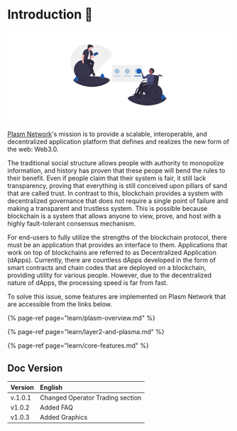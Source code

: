 # Introduction 🐾

![](.gitbook/assets/sukurnshotto-2020-06-29-173257png.png)

[Plasm Network](https://www.plasmnet.io/)'s mission is to provide a scalable, interoperable, and decentralized application platform that defines and realizes the new form of the web: Web3.0.

The traditional social structure allows people with authority to monopolize information, and history has proven that these peope will bend the rules to their benefit. Even if people claim that their system is fair, it still lack transparency, proving that everything is still conceived upon pillars of sand that are called trust. In contrast to this, blockchain provides a system with decentralized governance that does not require a single point of failure and making a transparent and trustless system. This is possible because blockchain is a system that allows anyone to view, prove, and host with a highly fault-tolerant consensus mechanism.

For end-users to fully utilize the strengths of the blockchain protocol, there must be an application that provides an interface to them. Applications that work on top of blockchains are referred to as Decentralized Application \(dApps\). Currently, there are countless dApps developed in the form of smart contracts and chain codes that are deployed on a blockchain, providing utility for various people. However, due to the decentralized nature of dApps, the processing speed is far from fast.

To solve this issue, some features are implemented on Plasm Network that are accessible from the links below.

{% page-ref page="learn/plasm-overview.md" %}

{% page-ref page="learn/layer2-and-plasma.md" %}

{% page-ref page="learn/core-features.md" %}

## Doc Version

| Version | English |
| :--- | :--- |
| v.1.0.1 | Changed Operator Trading  section |
| v1.0.2 | Added FAQ |
| v1.0.3 | Added Graphics |



